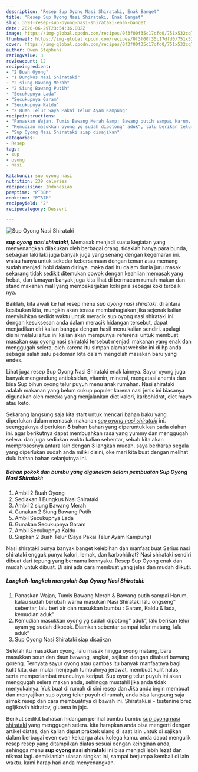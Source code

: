 ```yaml
---
description: "Resep Sup Oyong Nasi Shirataki, Enak Banget"
title: "Resep Sup Oyong Nasi Shirataki, Enak Banget"
slug: 3591-resep-sup-oyong-nasi-shirataki-enak-banget
date: 2020-06-29T23:54:36.802Z
image: https://img-global.cpcdn.com/recipes/0f3f00f35c17dfd0/751x532cq70/sup-oyong-nasi-shirataki-foto-resep-utama.jpg
thumbnail: https://img-global.cpcdn.com/recipes/0f3f00f35c17dfd0/751x532cq70/sup-oyong-nasi-shirataki-foto-resep-utama.jpg
cover: https://img-global.cpcdn.com/recipes/0f3f00f35c17dfd0/751x532cq70/sup-oyong-nasi-shirataki-foto-resep-utama.jpg
author: Owen Stephens
ratingvalue: 3
reviewcount: 12
recipeingredient:
- "2 Buah Oyong"
- "1 Bungkus Nasi Shirataki"
- "2 siung Bawang Merah"
- "2 Siung Bawang Putih"
- "Secukupnya Lada"
- "Secukupnya Garam"
- "Secukupnya Kaldu"
- "2 Buah Telur Saya Pakai Telur Ayam Kampung"
recipeinstructions:
- "Panaskan Wajan, Tumis Bawang Merah &amp; Bawang putih sampai Harum, kalau sudah berubah warna masukan Nasi Shirataki lalu ongseng” sebentar, lalu beri air dan masukkan bumbu : Garam, Kaldu &amp; lada, kemudian aduk”"
- "Kemudian masukkan oyong yg sudah dipotong” aduk”, lalu berikan telur ayam yg sudah dikocok. Diamkan sebentar sampai telur matang, lalu aduk”"
- "Sup Oyong Nasi Shirataki siap disajikan"
categories:
- Resep
tags:
- sup
- oyong
- nasi

katakunci: sup oyong nasi 
nutrition: 239 calories
recipecuisine: Indonesian
preptime: "PT38M"
cooktime: "PT37M"
recipeyield: "2"
recipecategory: Dessert

---
```



![Sup Oyong Nasi Shirataki](https://img-global.cpcdn.com/recipes/0f3f00f35c17dfd0/751x532cq70/sup-oyong-nasi-shirataki-foto-resep-utama.jpg)

<b><i>sup oyong nasi shirataki</i></b>, Memasak menjadi suatu kegiatan yang menyenangkan dilakukan oleh berbagai orang. tidaklah hanya para bunda, sebagian laki laki juga banyak juga yang senang dengan kegemaran ini. walau hanya untuk sekedar kebersamaan dengan teman atau memang sudah menjadi hobi dalam dirinya. maka dari itu dalam dunia juru masak sekarang tidak sedikit ditemukan cowok dengan keahlian memasak yang hebat, dan lumayan banyak juga kita lihat di bermacam rumah makan dan stand makanan mall yang mempekerjakan koki pria sebagai koki terbaik nya.

Baiklah, kita awali ke hal resep menu <i>sup oyong nasi shirataki</i>. di antara kesibukan kita, mungkin akan terasa membahagiakan jika sejenak kalian menyisihkan sedikit waktu untuk meracik sup oyong nasi shirataki ini. dengan kesuksesan anda dalam meracik hidangan tersebut, dapat menjadikan diri kalian bangga dengan hasil menu kalian sendiri. apalagi disini melalui situs ini kalian akan mempunyai referensi untuk membuat masakan <u>sup oyong nasi shirataki</u> tersebut menjadi makanan yang enak dan menggugah selera, oleh karena itu simpan alamat website ini di hp anda sebagai salah satu pedoman kita dalam mengolah masakan baru yang endes.

Lihat juga resep Sup Oyong Nasi Shirataki enak lainnya. Sayur oyong juga banyak mengandung antioksidan, vitamin, mineral, mengatasi anemia dan bisa Sup bihun oyong telur puyuh menu anak rumahan. Nasi shirataki adalah makanan yang belum cukup populer karena nasi jenis ini biasanya digunakan oleh mereka yang menjalankan diet kalori, karbohidrat, diet mayo atau keto.


Sekarang langsung saja kita start untuk mencari bahan baku yang diperlukan dalam memasak makanan <u><i>sup oyong nasi shirataki</i></u> ini. seenggaknya diperlukan <b>8</b> bahan bahan yang diperuntuk kan pada olahan ini. agar berikutnya dapat membuahkan rasa yang yummy dan menggugah selera. dan juga sediakan waktu kalian sebentar, sebab kita akan memprosesnya antara lain dengan <b>3</b> langkah mudah. saya berharap segala yang diperlukan sudah anda miliki disini, oke mari kita buat dengan melihat dulu bahan bahan selanjutnya ini.

<!--inarticleads1-->

##### Bahan pokok dan bumbu yang digunakan dalam pembuatan Sup Oyong Nasi Shirataki:

1. Ambil 2 Buah Oyong
1. Sediakan 1 Bungkus Nasi Shirataki
1. Ambil 2 siung Bawang Merah
1. Gunakan 2 Siung Bawang Putih
1. Ambil Secukupnya Lada
1. Gunakan Secukupnya Garam
1. Ambil Secukupnya Kaldu
1. Siapkan 2 Buah Telur (Saya Pakai Telur Ayam Kampung)


Nasi shirataki punya banyak banget kelebihan dan manfaat buat Serius nasi shirataki enggak punya kalori, lemak, dan karbohidrat? Nasi shirataki sendiri dibuat dari tepung yang bernama konnyaku. Resep Sup Oyong enak dan mudah untuk dibuat. Di sini ada cara membuat yang jelas dan mudah diikuti. 

<!--inarticleads2-->

##### Langkah-langkah mengolah Sup Oyong Nasi Shirataki:

1. Panaskan Wajan, Tumis Bawang Merah &amp; Bawang putih sampai Harum, kalau sudah berubah warna masukan Nasi Shirataki lalu ongseng” sebentar, lalu beri air dan masukkan bumbu : Garam, Kaldu &amp; lada, kemudian aduk”
1. Kemudian masukkan oyong yg sudah dipotong” aduk”, lalu berikan telur ayam yg sudah dikocok. Diamkan sebentar sampai telur matang, lalu aduk”
1. Sup Oyong Nasi Shirataki siap disajikan


Setelah itu masukkan oyong, lalu masak hingga oyong matang, baru masukkan soun dan daun bawang, angkat, sajikan dengan ditaburi bawang goreng. Ternyata sayur oyong atau gambas itu banyak manfaatnya bagi kulit kita, dari mulai menjegah tumbuhnya jerawat, membuat kulit halus, serta memperlambat munculnya keriput. Sup oyong telur puyuh ini akan menggugah selera makan anda, sehingga mustahil jika anda tidak menyukainya. Yuk buat di rumah di sini resep dan Jika anda ingin membuat dan menyajikan sup oyong telur puyuh di rumah, anda bisa langsung saja simak resep dan cara membuatnya di bawah ini. Shirataki.si - testenine brez ogljikovih hidratov, glutena in jajc. 

Berikut sedikit bahasan hidangan perihal bumbu bumbu <u>sup oyong nasi shirataki</u> yang menggugah selera. kita harapkan anda bisa mengerti dengan artikel diatas, dan kalian dapat praktek ulang di saat lain untuk di sajikan dalam berbagai even even keluarga atau kolega kamu. anda dapat mengulik resep resep yang ditampilkan diatas sesuai dengan keinginan anda, sehingga menu <b>sup oyong nasi shirataki</b> ini bisa menjadi lebih lezat dan nikmat lagi. demikianlah ulasan singkat ini, sampai berjumpa kembali di lain waktu. kami harap hari anda menyenangkan.
